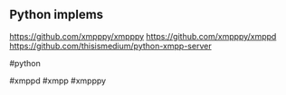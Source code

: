 ## Python implems

https://github.com/xmpppy/xmpppy
https://github.com/xmpppy/xmppd
https://github.com/thisismedium/python-xmpp-server

#python

<!-- Keywords -->
#xmppd #xmpp #xmpppy
<!-- /Keywords -->
